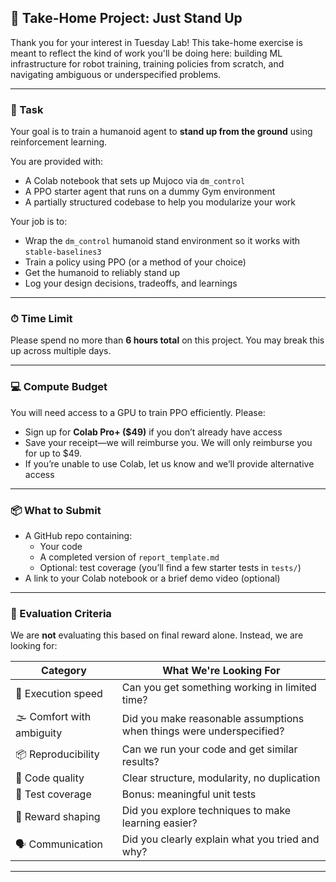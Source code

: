 ## 🧠 Take-Home Project: Just Stand Up

Thank you for your interest in Tuesday Lab! This take-home exercise is meant to reflect the kind of work you'll be doing here: building ML infrastructure for robot training, training policies from scratch, and navigating ambiguous or underspecified problems.

---

### 🎯 Task

Your goal is to train a humanoid agent to **stand up from the ground** using reinforcement learning.

You are provided with:
- A Colab notebook that sets up Mujoco via `dm_control`
- A PPO starter agent that runs on a dummy Gym environment
- A partially structured codebase to help you modularize your work

Your job is to:
- Wrap the `dm_control` humanoid stand environment so it works with `stable-baselines3`
- Train a policy using PPO (or a method of your choice)
- Get the humanoid to reliably stand up
- Log your design decisions, tradeoffs, and learnings

---

### ⏱ Time Limit

Please spend no more than **6 hours total** on this project. You may break this up across multiple days.

---

### 💻 Compute Budget

You will need access to a GPU to train PPO efficiently. Please:
- Sign up for **Colab Pro+ ($49)** if you don’t already have access
- Save your receipt—we will reimburse you. We will only reimburse you for up to $49.
- If you’re unable to use Colab, let us know and we’ll provide alternative access

---

### 📦 What to Submit

- A GitHub repo containing:
  - Your code
  - A completed version of `report_template.md`
  - Optional: test coverage (you’ll find a few starter tests in `tests/`)
- A link to your Colab notebook or a brief demo video (optional)

---

### 🧪 Evaluation Criteria

We are **not** evaluating this based on final reward alone. Instead, we are looking for:

| Category                  | What We're Looking For                                           |
|---------------------------|------------------------------------------------------------------|
| 🚀 Execution speed        | Can you get something working in limited time?                   |
| 🌫️ Comfort with ambiguity | Did you make reasonable assumptions when things were underspecified? |
| 📦 Reproducibility        | Can we run your code and get similar results?                    |
| 🧱 Code quality           | Clear structure, modularity, no duplication                      |
| 🧪 Test coverage          | Bonus: meaningful unit tests                                     |
| 🧠 Reward shaping         | Did you explore techniques to make learning easier?              |
| 🗣️ Communication          | Did you clearly explain what you tried and why?                  |

---